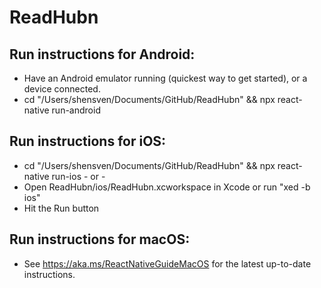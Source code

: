 # ReadHubn

## Run instructions for Android:

- Have an Android emulator running (quickest way to get started), or a device connected.
- cd "/Users/shensven/Documents/GitHub/ReadHubn" && npx react-native run-android

## Run instructions for iOS:

- cd "/Users/shensven/Documents/GitHub/ReadHubn" && npx react-native run-ios - or -
- Open ReadHubn/ios/ReadHubn.xcworkspace in Xcode or run "xed -b ios"
- Hit the Run button

## Run instructions for macOS:

- See https://aka.ms/ReactNativeGuideMacOS for the latest up-to-date instructions.
